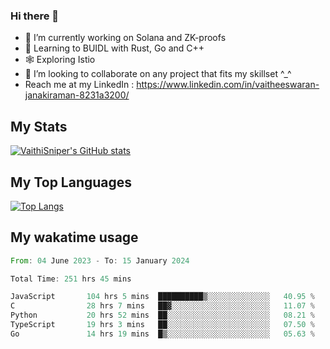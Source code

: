 ### Hi there 👋

- 🔭 I’m currently working on Solana and ZK-proofs
- 📖 Learning to BUIDL with Rust, Go and C++
- 🕸️ Exploring Istio
- 👯 I’m looking to collaborate on any project that fits my skillset ^_^
- Reach me at my LinkedIn : https://www.linkedin.com/in/vaitheeswaran-janakiraman-8231a3200/

## My Stats
[![VaithiSniper's GitHub stats](https://github-readme-stats.vercel.app/api?username=VaithiSniper&hide=stars&theme=radical)](https://github.com/anuraghazra/github-readme-stats)

## My Top Languages

[![Top Langs](https://github-readme-stats.vercel.app/api/top-langs/?username=VaithiSniper&layout=compact)](https://github.com/anuraghazra/github-readme-stats)

## My wakatime usage

<!--START_SECTION:waka-->

```rust
From: 04 June 2023 - To: 15 January 2024

Total Time: 251 hrs 45 mins

JavaScript       104 hrs 5 mins  ██████████▒░░░░░░░░░░░░░░   40.95 %
C                28 hrs 7 mins   ██▓░░░░░░░░░░░░░░░░░░░░░░   11.07 %
Python           20 hrs 52 mins  ██░░░░░░░░░░░░░░░░░░░░░░░   08.21 %
TypeScript       19 hrs 3 mins   ██░░░░░░░░░░░░░░░░░░░░░░░   07.50 %
Go               14 hrs 19 mins  █▒░░░░░░░░░░░░░░░░░░░░░░░   05.63 %
```

<!--END_SECTION:waka-->

